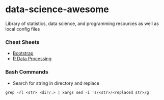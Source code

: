 # data-science-awesome
Library of statistics, data science, and programming resources as well as local config files

### Cheat Sheets
 - [Bootstrap](https://hackerthemes.com/bootstrap-cheatsheet/)
 - [R Data Processing](https://rstudio.com/wp-content/uploads/2015/02/data-wrangling-cheatsheet.pdf)

###  Bash Commands
  - Search for string in directory and replace
  ``` console
  grep -rl <str> <dir/.> | xargs sed -i 's/<str>/<replaced str>/g' 
  ```
